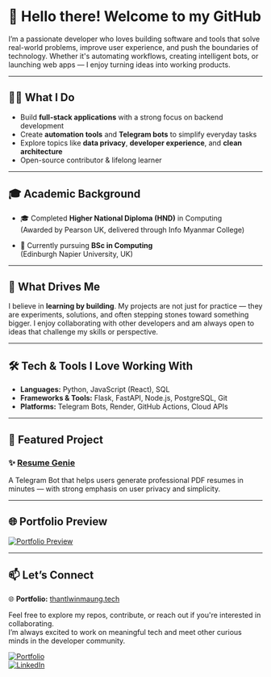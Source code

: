 # 👋 Hello there! Welcome to my GitHub

I’m a passionate developer who loves building software and tools that solve real-world problems, improve user experience, and push the boundaries of technology. Whether it's automating workflows, creating intelligent bots, or launching web apps — I enjoy turning ideas into working products.

---

## 👨‍💻 What I Do

- Build **full-stack applications** with a strong focus on backend development  
- Create **automation tools** and **Telegram bots** to simplify everyday tasks  
- Explore topics like **data privacy**, **developer experience**, and **clean architecture**  
- Open-source contributor & lifelong learner  

---

## 🎓 Academic Background

- 🎓 Completed **Higher National Diploma (HND)** in Computing  
  (Awarded by Pearson UK, delivered through Info Myanmar College)  

- 📘 Currently pursuing **BSc in Computing**  
  (Edinburgh Napier University, UK)  

---

## 🚀 What Drives Me

I believe in **learning by building**. My projects are not just for practice — they are experiments, solutions, and often stepping stones toward something bigger. I enjoy collaborating with other developers and am always open to ideas that challenge my skills or perspective.  

---

## 🛠️ Tech & Tools I Love Working With

- **Languages:** Python, JavaScript (React), SQL  
- **Frameworks & Tools:** Flask, FastAPI, Node.js, PostgreSQL, Git  
- **Platforms:** Telegram Bots, Render, GitHub Actions, Cloud APIs  

---

## 📌 Featured Project

### ✨ [Resume Genie](https://github.com/MrThantdgaf/resumegenie)
A Telegram Bot that helps users generate professional PDF resumes in minutes — with strong emphasis on user privacy and simplicity.  

---

## 🌐 Portfolio Preview  

[![Portfolio Preview](https://thantlwinmaung.tech/img/og-preview.png)](https://thantlwinmaung.tech)  

---

## 📫 Let’s Connect

🌐 **Portfolio:** [thantlwinmaung.tech](https://thantlwinmaung.tech)  

Feel free to explore my repos, contribute, or reach out if you're interested in collaborating.  
I’m always excited to work on meaningful tech and meet other curious minds in the developer community.  

[![Portfolio](https://img.shields.io/badge/Portfolio-Visit%20Site-orange?logo=firefox)](https://thantlwinmaung.tech)  
[![LinkedIn](https://img.shields.io/badge/LinkedIn-Connect-blue?logo=linkedin)](https://www.linkedin.com/in/thant-lwin-maung-022288297/)  
